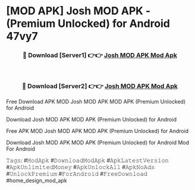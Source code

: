 # [MOD APK] Josh MOD APK - (Premium Unlocked) for Android 47vy7



<div align="center">
<h3>🔴 Download [Server1] 👉👉 <a href="https://momento.my/?title=Josh_MOD_APK">Josh MOD APK Mod Apk</a></h3><br>

<h3>🔴 Download [Server2] 👉👉 <a href="https://momento.my/?title=Josh_MOD_APK">Josh MOD APK Mod Apk</a></h3>
</div>



Free Download APK MOD Josh MOD APK MOD APK (Premium Unlocked) for Android

Download Josh MOD APK MOD APK (Premium Unlocked) for Android

Free APK MOD Josh MOD APK MOD APK (Premium Unlocked) for Android

Download Josh MOD APK MOD APK (Premium Unlocked) for Android Mod For Android

𝚃𝚊𝚐𝚜: #𝙼𝚘𝚍𝙰𝚙𝚔 #𝙳𝚘𝚠𝚗𝚕𝚘𝚊𝚍𝙼𝚘𝚍𝙰𝚙𝚔 #𝙰𝚙𝚔𝙻𝚊𝚝𝚎𝚜𝚝𝚅𝚎𝚛𝚜𝚒𝚘𝚗 #𝙰𝚙𝚔𝚄𝚗𝚕𝚒𝚖𝚒𝚝𝚎𝚍𝙼𝚘𝚗𝚎𝚢 #𝙰𝚙𝚔𝚄𝚗𝚕𝚘𝚌𝚔𝙰𝚕𝚕 #𝙰𝚙𝚔𝙽𝚘𝙰𝚍𝚜 #𝚄𝚗𝚕𝚘𝚌𝚔𝙿𝚛𝚎𝚖𝚒𝚞𝚖 #𝙵𝚘𝚛𝙰𝚗𝚍𝚛𝚘𝚒𝚍 #𝙵𝚛𝚎𝚎𝙳𝚘𝚠𝚗𝚕𝚘𝚊𝚍 #home_design_mod_apk
